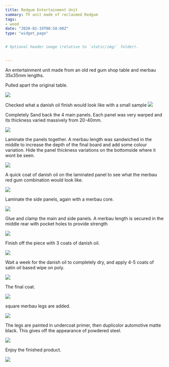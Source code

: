 ```yaml
---
title: Redgum Entertainment Unit
summary: TV unit made of reclaimed Redgum
tags:
- wood
date: "2020-02-19T00:58:00Z"
type: "widget_page" 


# Optional header image (relative to `static/img/` folder).


---
```


An entertainment unit made from an old red gum shop table and merbau 35x35mm lengths.

Pulled apart the original table.

![](/img/project/tv/I01.jpg) 

Checked what a danish oil finish would look like with a small sample
![](/img/project/tv/I02.jpg) 

Completely Sand back the 4 main panels. Each panel was very warped and its thickness varied massively from 20-40mm.

![](/img/project/tv/I03.jpg) 

Laminate the panels together. A merbau length was sandwiched in the middle to increase the depth of the final board and add some colour variation. Hide the panel thickness variations on the bottomside where it wont be seen.

![](/img/project/tv/I04.jpg) 

A quick coat of danish oil on the laminated panel to see what the merbau red gum combination would look like.

![](/img/project/tv/I05.jpg) 

Laminate the side panels, again with a merbau core.

![](/img/project/tv/I06.jpg) 

Glue and clamp the main and side panels. A merbau length is secured in the middle rear with pocket holes to provide strength

![](/img/project/tv/I07.jpg) 

Finish off the piece with 3 coats of danish oil.

![](/img/project/tv/I08.jpg) 

Wait a week for the danish oil to completely dry, and apply 4-5 coats of satin oil based wipe on poly.

![](/img/project/tv/I09.jpg) 

The final coat.

![](/img/project/tv/I10.jpg) 

square merbau legs are added.

![](/img/project/tv/I11.jpg) 

The legs are painted in undercoat primer, then duplicolor automotive matte black. This gives off the appearance of powdered steel.

![](/img/project/tv/G4.jpg) 

Enjoy the finished product.

![](/img/project/tv/G2.jpg) 

